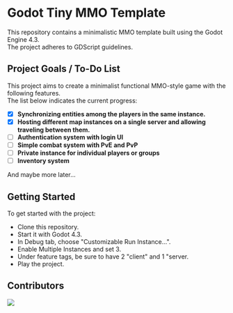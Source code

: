 # Godot Tiny MMO Template

This repository contains a minimalistic MMO template built using the Godot Engine 4.3.  
The project adheres to GDScript guidelines.

## Project Goals / To-Do List

This project aims to create a minimalist functional MMO-style game with the following features.  
The list below indicates the current progress:

- [x] **Synchronizing entities among the players in the same instance.**
- [x] **Hosting different map instances on a single server and allowing traveling between them.**
- [ ] **Authentication system with login UI**
- [ ] **Simple combat system with PvE and PvP**
- [ ] **Private instance for individual players or groups**  
- [ ] **Inventory system**

And maybe more later...

## Getting Started

To get started with the project:
- Clone this repository.
- Start it with Godot 4.3.
- In Debug tab, choose "Customizable Run Instance...".
- Enable Multiple Instances and set 3.
- Under feature tags, be sure to have 2 "client" and 1 "server.
- Play the project.

## Contributors

<a href = "https://github.com/SlayHorizon/simple-sqlite/graphs/contributors">
  <img src = "https://contrib.rocks/image?repo=SlayHorizon/godot-tiny-mmo-template"/>
</a>
